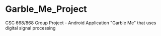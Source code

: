 Garble_Me_Project
=================

CSC 668/868 Group Project - Android Application "Garble Me" that uses digital signal processing
